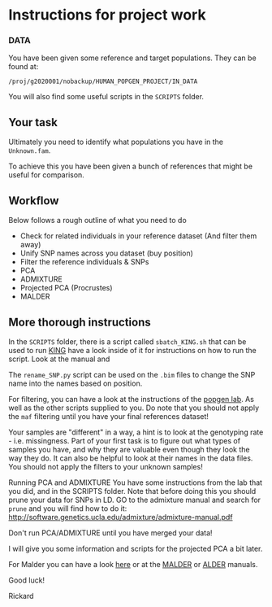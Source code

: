 # Instructions for project work
### DATA
You have been given some reference and target populations. They can be found at:

```
/proj/g2020001/nobackup/HUMAN_POPGEN_PROJECT/IN_DATA
```

You will also find some useful scripts in the `SCRIPTS` folder.

## Your task
Ultimately you need to identify what populations you have in the `Unknown.fam`.

To achieve this you have been given a bunch of references that might be useful for comparison.



## Workflow
Below follows a rough outline of what you need to do

* Check for related individuals in your reference dataset (And filter them away)
* Unify SNP names across you dataset (buy position)
* Filter the reference individuals &  SNPs
* PCA
* ADMIXTURE
* Projected PCA (Procrustes)
* MALDER


## More thorough instructions
In the `SCRIPTS` folder, there is a script called `sbatch_KING.sh` that can be used to run [KING](http://people.virginia.edu/~wc9c/KING/manual.html) have a look inside of it for instructions on how to run the script. Look at the manual and 

The `rename_SNP.py` script can be used on the `.bim` files to change the SNP name into the names based on position.

For filtering, you can have a look at the instructions of the [popgen lab](https://github.com/Hammarn/Populationsgenomik/blob/master/1BG508.md). As well as the other scripts supplied to you. Do note that you should not apply the `maf` filtering until you have your final references dataset! 

Your samples are "different" in a way, a hint is to look at the genotyping rate - i.e. missingness. Part of your first task is to figure out what types of samples you have, and why they are valuable even though they look the way they do. It can also be helpful to look at their names in the data files.
You should not apply the filters to your unknown samples! 
 


Running PCA and ADMIXTURE
You have some instructions from the lab that you did, and in the SCRIPTS folder. Note that before doing this you should prune your data for SNPs in LD.
GO to the admixture manual and search for `prune` and you will find how to do it:
http://software.genetics.ucla.edu/admixture/admixture-manual.pdf

Don't run PCA/ADMIXTURE until you have merged your data!



 I will give you some information and scripts for the projected PCA a bit later.
 


For Malder you can have a look [here](https://github.com/Hammarn/Populationsgenomik/blob/master/1BG512.md#optional-2---malder) or at the [MALDER](https://github.com/joepickrell/malder) or [ALDER](https://github.com/joepickrell/malder/blob/master/MALDER/README.txt) manuals.


Good luck!

Rickard

 

